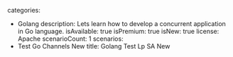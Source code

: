 categories:
  - Golang
description: Lets learn how to develop a concurrent application in Go language.
isAvailable: true
isPremium: true
isNew: true
license: Apache
scenarioCount: 1
scenarios:
   - Test Go Channels New
title: Golang Test Lp SA New
